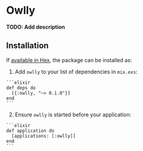 # Owlly

**TODO: Add description**

## Installation

If [available in Hex](https://hex.pm/docs/publish), the package can be installed as:

  1. Add `owlly` to your list of dependencies in `mix.exs`:

    ```elixir
    def deps do
      [{:owlly, "~> 0.1.0"}]
    end
    ```

  2. Ensure `owlly` is started before your application:

    ```elixir
    def application do
      [applications: [:owlly]]
    end
    ```

